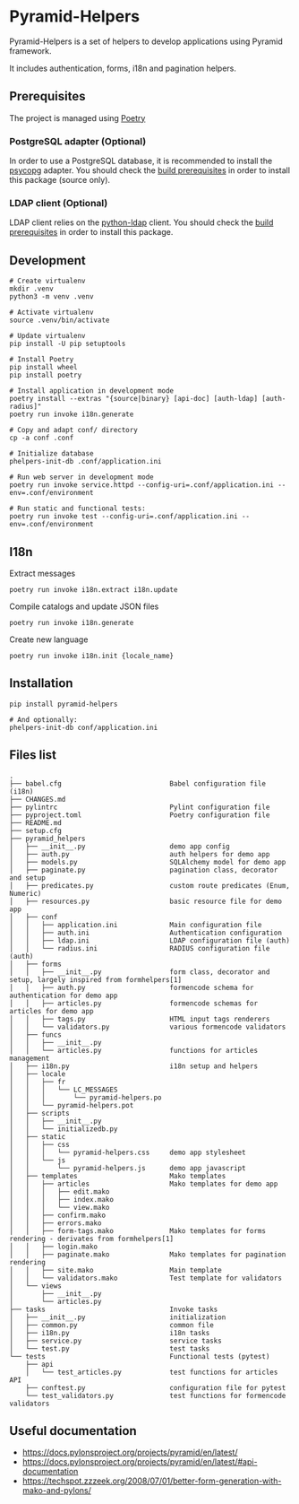 # Pyramid-Helpers

Pyramid-Helpers is a set of helpers to develop applications using Pyramid framework.

It includes authentication, forms, i18n and pagination helpers.


## Prerequisites
The project is managed using [Poetry](https://poetry.eustace.io/docs/#installation)

### PostgreSQL adapter (Optional)
In order to use a PostgreSQL database, it is recommended to install the [psycopg](https://www.psycopg.org/) adapter. You should check the [build prerequisites](https://www.psycopg.org/docs/install.html#build-prerequisites) in order to install this package (source only).

### LDAP client (Optional)
LDAP client relies on the [python-ldap](https://www.python-ldap.org/en/latest/) client. You should check the [build prerequisites](https://www.python-ldap.org/en/latest/installing.html#build-prerequisites) in order to install this package.


## Development
```
# Create virtualenv
mkdir .venv
python3 -m venv .venv

# Activate virtualenv
source .venv/bin/activate

# Update virtualenv
pip install -U pip setuptools

# Install Poetry
pip install wheel
pip install poetry

# Install application in development mode
poetry install --extras "{source|binary} [api-doc] [auth-ldap] [auth-radius]"
poetry run invoke i18n.generate

# Copy and adapt conf/ directory
cp -a conf .conf

# Initialize database
phelpers-init-db .conf/application.ini

# Run web server in development mode
poetry run invoke service.httpd --config-uri=.conf/application.ini --env=.conf/environment

# Run static and functional tests:
poetry run invoke test --config-uri=.conf/application.ini --env=.conf/environment
```

## I18n
Extract messages
```
poetry run invoke i18n.extract i18n.update
```

Compile catalogs and update JSON files
```
poetry run invoke i18n.generate
```

Create new language
```
poetry run invoke i18n.init {locale_name}
```


## Installation

```
pip install pyramid-helpers

# And optionally:
phelpers-init-db conf/application.ini
```


## Files list

```
.
├── babel.cfg                           Babel configuration file (i18n)
├── CHANGES.md
├── pylintrc                            Pylint configuration file
├── pyproject.toml                      Poetry configuration file
├── README.md
├── setup.cfg
├── pyramid_helpers
│   ├── __init__.py                     demo app config
│   ├── auth.py                         auth helpers for demo app
│   ├── models.py                       SQLAlchemy model for demo app
│   ├── paginate.py                     pagination class, decorator and setup
│   ├── predicates.py                   custom route predicates (Enum, Numeric)
│   ├── resources.py                    basic resource file for demo app
│   ├── conf
│   │   ├── application.ini             Main configuration file
│   │   ├── auth.ini                    Authentication configuration
│   │   ├── ldap.ini                    LDAP configuration file (auth)
│   │   └── radius.ini                  RADIUS configuration file (auth)
│   ├── forms
│   │   ├── __init__.py                 form class, decorator and setup, largely inspired from formhelpers[1]
│   │   ├── auth.py                     formencode schema for authentication for demo app
│   │   ├── articles.py                 formencode schemas for articles for demo app
│   │   ├── tags.py                     HTML input tags renderers
│   │   └── validators.py               various formencode validators
│   ├── funcs
│   │   ├── __init__.py
│   │   └── articles.py                 functions for articles management
│   ├── i18n.py                         i18n setup and helpers
│   ├── locale
│   │   ├── fr
│   │   │   └── LC_MESSAGES
│   │   │       └── pyramid-helpers.po
│   │   └── pyramid-helpers.pot
│   ├── scripts
│   │   ├── __init__.py
│   │   └── initializedb.py
│   ├── static
│   │   ├── css
│   │   │   └── pyramid-helpers.css     demo app stylesheet
│   │   └── js
│   │       └── pyramid-helpers.js      demo app javascript
│   ├── templates                       Mako templates
│   │   ├── articles                    Mako templates for demo app
│   │   │   ├── edit.mako
│   │   │   ├── index.mako
│   │   │   └── view.mako
│   │   ├── confirm.mako
│   │   ├── errors.mako
│   │   ├── form-tags.mako              Mako templates for forms rendering - derivates from formhelpers[1]
│   │   ├── login.mako
│   │   ├── paginate.mako               Mako templates for pagination rendering
│   │   ├── site.mako                   Main template
│   │   └── validators.mako             Test template for validators
│   └── views
│       ├── __init__.py
│       └── articles.py
├── tasks                               Invoke tasks
│   ├── __init__.py                     initialization
│   ├── common.py                       common file
│   ├── i18n.py                         i18n tasks
│   ├── service.py                      service tasks
│   └── test.py                         test tasks
└── tests                               Functional tests (pytest)
    ├── api
    │   └── test_articles.py            test functions for articles API
    ├── conftest.py                     configuration file for pytest
    └── test_validators.py              test functions for formencode validators
```


## Useful documentation

* https://docs.pylonsproject.org/projects/pyramid/en/latest/
* https://docs.pylonsproject.org/projects/pyramid/en/latest/#api-documentation
* https://techspot.zzzeek.org/2008/07/01/better-form-generation-with-mako-and-pylons/
